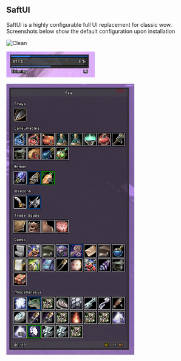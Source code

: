 ## SaftUI

SaftUI is a highly configurable full UI replacement for classic wow. Screenshots below show the default configuration upon installation

![Clean](Screenshots/clean.png)

![Castbar](Screenshots/casting.png)

![Bags](Screenshots/bags.png)